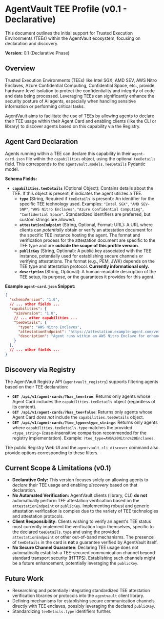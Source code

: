 # AgentVault TEE Profile (v0.1 - Declarative)

This document outlines the initial support for Trusted Execution Environments (TEEs) within the AgentVault ecosystem, focusing on declaration and discovery.

**Version:** 0.1 (Declarative Phase)

## Overview

Trusted Execution Environments (TEEs) like Intel SGX, AMD SEV, AWS Nitro Enclaves, Azure Confidential Computing, Confidential Space, etc., provide hardware-level isolation to protect the confidentiality and integrity of code and data being processed. Leveraging TEEs can significantly enhance the security posture of AI agents, especially when handling sensitive information or performing critical tasks.

AgentVault aims to facilitate the use of TEEs by allowing agents to declare their TEE usage within their Agent Card and enabling clients (like the CLI or library) to discover agents based on this capability via the Registry.

## Agent Card Declaration

Agents running within a TEE can declare this capability in their `agent-card.json` file within the `capabilities` object, using the optional `teeDetails` field. This corresponds to the `agentvault.models.TeeDetails` Pydantic model.

**Schema Fields:**

*   **`capabilities.teeDetails`** (Optional Object): Contains details about the TEE. If this object is present, it indicates the agent utilizes a TEE.
    *   **`type`** (String, Required if `teeDetails` is present): An identifier for the specific TEE technology used. Examples: `"Intel SGX"`, `"AMD SEV-SNP"`, `"AWS Nitro Enclaves"`, `"Azure Confidential Computing"`, `"Confidential Space"`. Standardized identifiers are preferred, but custom strings are allowed.
    *   **`attestationEndpoint`** (String, Optional, Format: URL): A URL where clients can *potentially* obtain or verify an attestation document for the specific TEE instance hosting the agent. The format and verification process for the attestation document are specific to the TEE type and are **outside the scope of this profile version**.
    *   **`publicKey`** (String, Optional): A public key associated with the TEE instance, potentially used for establishing secure channels or verifying attestations. The format (e.g., PEM, JWK) depends on the TEE type and attestation protocol. **Currently informational only.**
    *   **`description`** (String, Optional): A human-readable description of the TEE setup, its purpose, or the guarantees it provides for this agent.

**Example `agent-card.json` Snippet:**

```json
{
  "schemaVersion": "1.0",
  // ... other fields ...
  "capabilities": {
    "a2aVersion": "1.0",
    // ... other capabilities ...
    "teeDetails": {
      "type": "AWS Nitro Enclaves",
      "attestationEndpoint": "https://attestation.example-agent.com/verify",
      "description": "Agent runs within an AWS Nitro Enclave for enhanced data confidentiality during processing."
    }
  },
  // ... other fields ...
}
```

## Discovery via Registry

The AgentVault Registry API (`agentvault_registry`) supports filtering agents based on their TEE declaration:

*   **`GET /api/v1/agent-cards/?has_tee=true`**: Returns only agents whose Agent Card includes the `capabilities.teeDetails` object (regardless of its content).
*   **`GET /api/v1/agent-cards/?has_tee=false`**: Returns only agents whose Agent Card *does not* include the `capabilities.teeDetails` object.
*   **`GET /api/v1/agent-cards/?tee_type=<type_string>`**: Returns only agents where `capabilities.teeDetails.type` matches the provided `<type_string>` (case-insensitive comparison recommended for the registry implementation). Example: `?tee_type=AWS%20Nitro%20Enclaves`.

The public Registry Web UI and the `agentvault_cli discover` command also provide options corresponding to these filters.

## Current Scope & Limitations (v0.1)

*   **Declarative Only:** This version focuses solely on allowing agents to *declare* their TEE usage and enabling *discovery* based on that declaration.
*   **No Automated Verification:** AgentVault clients (library, CLI) **do not** automatically perform TEE attestation verification based on the `attestationEndpoint` or `publicKey`. Implementing robust and generic attestation verification is complex due to the variety of TEE technologies and attestation protocols.
*   **Client Responsibility:** Clients wishing to verify an agent's TEE status must currently implement the verification logic themselves, specific to the declared `teeDetails.type` and using the provided `attestationEndpoint` or other out-of-band mechanisms. The presence of `teeDetails` in the card is **not** a guarantee verified by AgentVault itself.
*   **No Secure Channel Guarantee:** Declaring TEE usage does not automatically establish a TEE-secured communication channel beyond standard transport security (HTTPS). Establishing such channels might be a future enhancement, potentially leveraging the `publicKey`.

## Future Work

*   Researching and potentially integrating standardized TEE attestation verification libraries or protocols into the `agentvault` client library.
*   Defining mechanisms for establishing secure communication channels directly with TEE enclaves, possibly leveraging the declared `publicKey`.
*   Standardizing `teeDetails.type` identifiers further.
